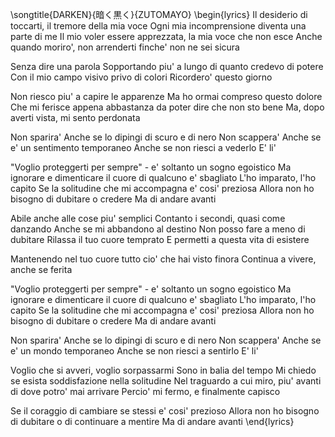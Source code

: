 \songtitle{DARKEN}{暗く黒く}{ZUTOMAYO}
\begin{lyrics}
Il desiderio di toccarti, il tremore della mia voce
Ogni mia incomprensione diventa una parte di me
Il mio voler essere apprezzata, la mia voce che non esce
Anche quando moriro', non arrenderti finche' non ne sei sicura

Senza dire una parola
Sopportando piu' a lungo di quanto credevo di potere
Con il mio campo visivo privo di colori
Ricordero' questo giorno

Non riesco piu' a capire le apparenze
Ma ho ormai compreso questo dolore
Che mi ferisce appena abbastanza da poter dire che non sto bene
Ma, dopo averti vista, mi sento perdonata

Non sparira'
Anche se lo dipingi di scuro e di nero
Non scappera'
Anche se e' un sentimento temporaneo
Anche se non riesci a vederlo
E' li'

"Voglio proteggerti per sempre" - e' soltanto un sogno egoistico
Ma ignorare e dimenticare il cuore di qualcuno e' sbagliato
L'ho imparato, l'ho capito
Se la solitudine che mi accompagna e' cosi' preziosa
Allora non ho bisogno di dubitare o credere
Ma di andare avanti

Abile anche alle cose piu' semplici
Contanto i secondi, quasi come danzando
Anche se mi abbandono al destino
Non posso fare a meno di dubitare
Rilassa il tuo cuore temprato
E permetti a questa vita di esistere

Mantenendo nel tuo cuore tutto cio' che hai visto finora
Continua a vivere, anche se ferita

"Voglio proteggerti per sempre" - e' soltanto un sogno egoistico
Ma ignorare e dimenticare il cuore di qualcuno e' sbagliato
L'ho imparato, l'ho capito
Se la solitudine che mi accompagna e' cosi' preziosa
Allora non ho bisogno di dubitare o credere
Ma di andare avanti

Non sparira'
Anche se lo dipingi di scuro e di nero
Non scappera'
Anche se e' un mondo temporaneo
Anche se non riesci a sentirlo
E' li'

Voglio che si avveri, voglio sorpassarmi
Sono in balia del tempo
Mi chiedo se esista soddisfazione nella solitudine
Nel traguardo a cui miro, piu' avanti di dove potro' mai arrivare
Percio' mi fermo, e finalmente capisco

Se il coraggio di cambiare se stessi e' cosi' prezioso
Allora non ho bisogno di dubitare o di continuare a mentire
Ma di andare avanti
\end{lyrics}
